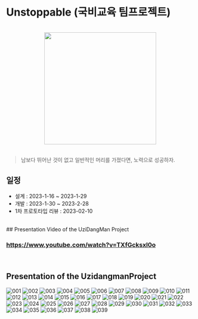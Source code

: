 # Unstoppable (국비교육 팀프로젝트)

<br>
<center>
<img width='300' src='https://img1.daumcdn.net/thumb/R1280x0/?scode=mtistory2&fname=https%3A%2F%2Fblog.kakaocdn.net%2Fdn%2FbjDIMG%2FbtrXhPWmR9Q%2F6Tq6wbH0eR2AxRdimWR8gK%2Fimg.png'>
</center>
  
<br>
<blockquote> 남보다 뛰어난 것이 없고 일반적인 머리를 가졌다면, 노력으로 성공하자.</blockquote>

## 일정

- 설계 : 2023-1-16 ~ 2023-1-29
- 개발 : 2023-1-30 ~ 2023-2-28
- 1차 프로토타입 리뷰 : 2023-02-10

<br>
## Presentation Video of the UziDangMan Project
<br>

### https://www.youtube.com/watch?v=TXfGcksxl0o
<br>

## Presentation of the UzidangmanProject
![001](https://user-images.githubusercontent.com/59526539/221135945-cfa86982-f459-463e-a51b-18cca4a85449.png)
![002](https://user-images.githubusercontent.com/59526539/221135952-2cee05ff-27c0-4059-a4d9-13d0b92dd780.png)
![003](https://user-images.githubusercontent.com/59526539/221135955-a5a667b4-49b3-40d9-98c8-0a1bc18fd9eb.png)
![004](https://user-images.githubusercontent.com/59526539/221135959-5d596d05-a9ee-4aed-b567-69f380f9b681.png)
![005](https://user-images.githubusercontent.com/59526539/221135963-4f7e7cfc-3e71-4dd0-be58-86d340332ba2.png)
![006](https://user-images.githubusercontent.com/59526539/221135965-5e12cf48-178b-4a3f-9df1-0b22da00811b.png)
![007](https://user-images.githubusercontent.com/59526539/221135969-ab3ade3d-f463-4cd8-a85b-f7409c79896c.png)
![008](https://user-images.githubusercontent.com/59526539/221135973-4b86ae77-853c-4b5e-becb-9b84c227b033.png)
![009](https://user-images.githubusercontent.com/59526539/221135976-60dc1802-f20a-4d16-972c-1568b487e647.png)
![010](https://user-images.githubusercontent.com/59526539/221135978-9463a47b-1b3b-4354-9171-c46c889e7228.png)
![011](https://user-images.githubusercontent.com/59526539/221135980-ff4c2fea-d1bb-490d-8e7e-57de9d9f778a.png)
![012](https://user-images.githubusercontent.com/59526539/221135988-c5e41a1f-d251-43e7-a55b-1e9213c925e1.png)
![013](https://user-images.githubusercontent.com/59526539/221135993-b1d7ecd3-83b7-416a-826f-f658806b7c09.png)
![014](https://user-images.githubusercontent.com/59526539/221135998-1ebb7847-c445-4f19-bca4-352037a7ad09.png)
![015](https://user-images.githubusercontent.com/59526539/221136003-29a55ca9-720d-4536-8f7c-43d81f14f3fa.png)
![016](https://user-images.githubusercontent.com/59526539/221136006-2211135c-b018-4b6e-ad60-89a4c77ed2ea.png)
![017](https://user-images.githubusercontent.com/59526539/221136010-9977d291-5da7-49cb-a0cc-9e6e17b653ed.png)
![018](https://user-images.githubusercontent.com/59526539/221136011-e750a914-30a9-4374-8748-46c444fa6cf2.png)
![019](https://user-images.githubusercontent.com/59526539/221136014-2ed92d5e-a51f-46e5-81f9-2c632d6cbc5e.png)
![020](https://user-images.githubusercontent.com/59526539/221136016-467d2412-7d96-4460-8f4f-58a98e944e9f.png)
![021](https://user-images.githubusercontent.com/59526539/221136018-41c2ef49-67d9-4b46-88ff-7cb58b6d7d1a.png)
![022](https://user-images.githubusercontent.com/59526539/221136023-46668ba1-9f35-40a1-98e4-30a5876224d5.png)
![023](https://user-images.githubusercontent.com/59526539/221136025-c64e4798-a885-43c8-9812-efc06018c5c1.png)
![024](https://user-images.githubusercontent.com/59526539/221136027-e1593935-71b8-4463-9af9-96eec0b37931.png)
![025](https://user-images.githubusercontent.com/59526539/221136030-d23a93f1-95c8-467a-a654-1e4a18de13a7.png)
![026](https://user-images.githubusercontent.com/59526539/221136033-4af4168c-bfa0-4cfe-abfb-21179f957ee6.png)
![027](https://user-images.githubusercontent.com/59526539/221136034-54dc7dee-35f7-4ffb-a650-28d4fff22277.png)
![028](https://user-images.githubusercontent.com/59526539/221136039-1576508a-cf55-4464-8743-e6e01d900bcc.png)
![029](https://user-images.githubusercontent.com/59526539/221136041-f08ccab6-f06d-4fbd-9d83-49299107c5bb.png)
![030](https://user-images.githubusercontent.com/59526539/221136048-c464042a-c47a-4283-8d11-0a9f029a03d6.png)
![031](https://user-images.githubusercontent.com/59526539/221136051-f7eabfc8-e1a1-4712-9d9e-7d5dbfd237f2.png)
![032](https://user-images.githubusercontent.com/59526539/221136054-a84f6ff9-690b-4f1a-a20f-9be8fa1b70b3.png)
![033](https://user-images.githubusercontent.com/59526539/221136056-d09436c1-da32-44be-9f56-9138fd3a8575.png)
![034](https://user-images.githubusercontent.com/59526539/221136058-bab33e81-d1c4-4e85-9837-f76687f054de.png)
![035](https://user-images.githubusercontent.com/59526539/221136064-1e85fd33-4a1b-4b17-a2ac-1b99d3d25328.png)
![036](https://user-images.githubusercontent.com/59526539/221136071-4484fc26-b94d-4161-8493-1d841c35a09f.png)
![037](https://user-images.githubusercontent.com/59526539/221136076-24984b89-5618-4f25-a594-abc2f0e4fb5d.png)
![038](https://user-images.githubusercontent.com/59526539/221136078-0feef9ed-83fe-42d1-8301-6bf2d617893f.png)
![039](https://user-images.githubusercontent.com/59526539/221136080-7625e452-46e3-423a-936a-b184323595da.png)



